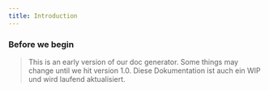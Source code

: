 ```yaml
---
title: Introduction
---
```


### Before we begin

> This is an early version of our doc generator. Some things may change until we hit version 1.0.
> Diese Dokumentation ist auch ein WIP und wird laufend aktualisiert.
